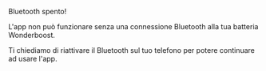 Bluetooth spento! 

L'app non può funzionare senza una connessione Bluetooth alla tua batteria Wonderboost.

Ti chiediamo di riattivare il Bluetooth sul tuo telefono per potere continuare ad usare l'app.